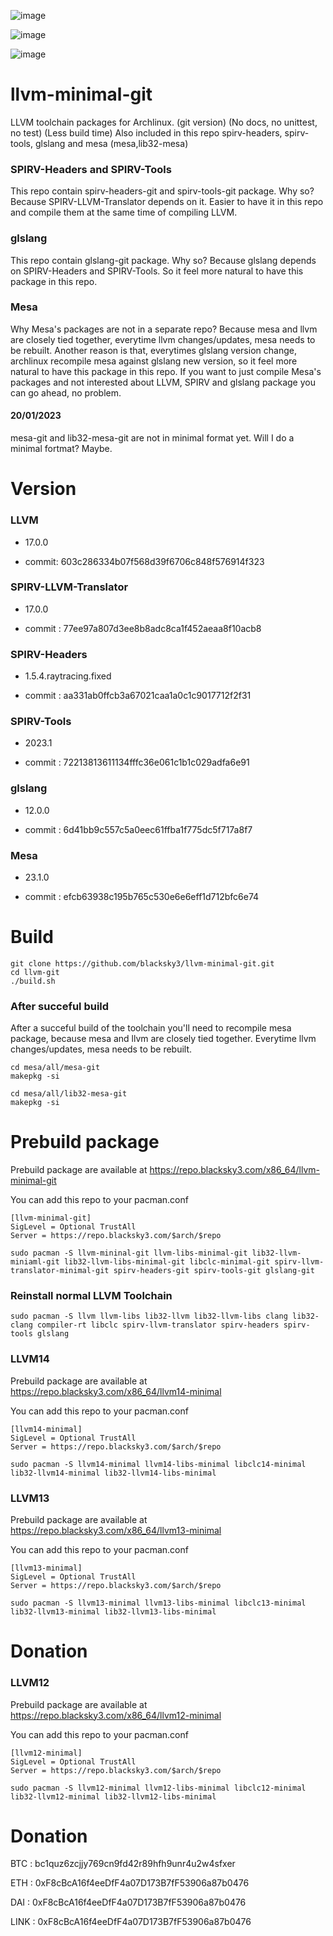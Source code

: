 ![image](https://user-images.githubusercontent.com/68618182/188527035-385752e7-fbd3-4865-abda-fdba4a804d99.png)

![image](https://user-images.githubusercontent.com/68618182/213734198-0cf50021-1f02-4c80-9a48-6f20ad42ce04.png)

![image](https://user-images.githubusercontent.com/68618182/213734962-c8308c3b-a5da-4c82-a404-010beae93ed6.png)

# llvm-minimal-git

LLVM toolchain packages for Archlinux. (git version) (No docs, no unittest, no test) (Less build time) Also included in this repo spirv-headers, spirv-tools, glslang and mesa (mesa,lib32-mesa)

### SPIRV-Headers and SPIRV-Tools

This repo contain spirv-headers-git and spirv-tools-git package. Why so? Because SPIRV-LLVM-Translator depends on it. Easier to have it in this repo and compile them at the same time of compiling LLVM.

### glslang

This repo contain glslang-git package. Why so? Because glslang depends on SPIRV-Headers and SPIRV-Tools. So it feel more natural to have this package in this repo.

### Mesa

Why Mesa's packages are not in a separate repo? Because mesa and llvm are closely tied together, everytime llvm changes/updates, mesa needs to be rebuilt. Another reason is that, everytimes glslang version change, archlinux recompile mesa against glslang new version, so it feel more natural to have this package in this repo. If you want to just compile Mesa's packages and not interested about LLVM, SPIRV and glslang package you can go ahead, no problem.

#### 20/01/2023

mesa-git and lib32-mesa-git are not in minimal format yet. Will I do a minimal fortmat? Maybe.

# Version

### LLVM

- 17.0.0

- commit: 603c286334b07f568d39f6706c848f576914f323

### SPIRV-LLVM-Translator

- 17.0.0

- commit : 77ee97a807d3ee8b8adc8ca1f452aeaa8f10acb8

### SPIRV-Headers

- 1.5.4.raytracing.fixed

- commit : aa331ab0ffcb3a67021caa1a0c1c9017712f2f31

### SPIRV-Tools

- 2023.1

- commit : 72213813611134fffc36e061c1b1c029adfa6e91

### glslang

- 12.0.0

- commit : 6d41bb9c557c5a0eec61ffba1f775dc5f717a8f7

### Mesa

- 23.1.0

- commit : efcb63938c195b765c530e6e6eff1d712bfc6e74

# Build

    git clone https://github.com/blacksky3/llvm-minimal-git.git
    cd llvm-git
    ./build.sh

### After succeful build

After a succeful build of the toolchain you'll need to recompile mesa package, because mesa and llvm are closely tied together. Everytime llvm changes/updates, mesa needs to be rebuilt.

    cd mesa/all/mesa-git
    makepkg -si

    cd mesa/all/lib32-mesa-git
    makepkg -si

# Prebuild package

Prebuild package are available at https://repo.blacksky3.com/x86_64/llvm-minimal-git

You can add this repo to your pacman.conf

    [llvm-minimal-git]
    SigLevel = Optional TrustAll
    Server = https://repo.blacksky3.com/$arch/$repo

    sudo pacman -S llvm-mininal-git llvm-libs-minimal-git lib32-llvm-miniaml-git lib32-llvm-libs-minimal-git libclc-minimal-git spirv-llvm-translator-minimal-git spirv-headers-git spirv-tools-git glslang-git

### Reinstall normal LLVM Toolchain

    sudo pacman -S llvm llvm-libs lib32-llvm lib32-llvm-libs clang lib32-clang compiler-rt libclc spirv-llvm-translator spirv-headers spirv-tools glslang

### LLVM14

Prebuild package are available at https://repo.blacksky3.com/x86_64/llvm14-minimal

You can add this repo to your pacman.conf

    [llvm14-minimal]
    SigLevel = Optional TrustAll
    Server = https://repo.blacksky3.com/$arch/$repo

    sudo pacman -S llvm14-minimal llvm14-libs-minimal libclc14-minimal lib32-llvm14-minimal lib32-llvm14-libs-minimal

### LLVM13

Prebuild package are available at https://repo.blacksky3.com/x86_64/llvm13-minimal

You can add this repo to your pacman.conf

    [llvm13-minimal]
    SigLevel = Optional TrustAll
    Server = https://repo.blacksky3.com/$arch/$repo

    sudo pacman -S llvm13-minimal llvm13-libs-minimal libclc13-minimal lib32-llvm13-minimal lib32-llvm13-libs-minimal
# Donation

### LLVM12

Prebuild package are available at https://repo.blacksky3.com/x86_64/llvm12-minimal

You can add this repo to your pacman.conf

    [llvm12-minimal]
    SigLevel = Optional TrustAll
    Server = https://repo.blacksky3.com/$arch/$repo

    sudo pacman -S llvm12-minimal llvm12-libs-minimal libclc12-minimal lib32-llvm12-minimal lib32-llvm12-libs-minimal
    
# Donation

BTC : bc1quz6zcjjy769cn9fd42r89hfh9unr4u2w4sfxer

ETH : 0xF8cBcA16f4eeDfF4a07D173B7fF53906a87b0476

DAI : 0xF8cBcA16f4eeDfF4a07D173B7fF53906a87b0476

LINK : 0xF8cBcA16f4eeDfF4a07D173B7fF53906a87b0476
